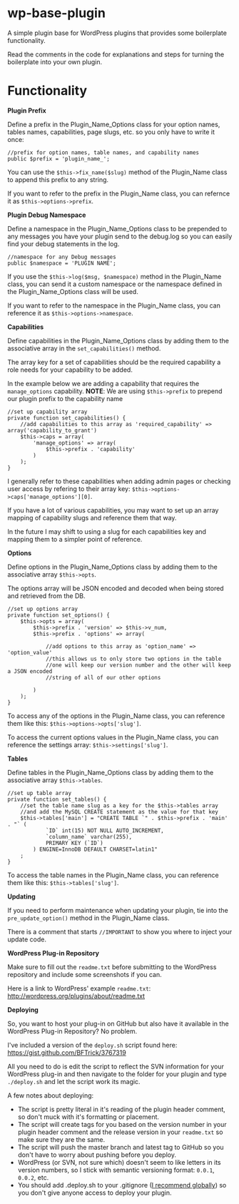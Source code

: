 wp-base-plugin
==============

A simple plugin base for WordPress plugins that provides some boilerplate functionality.

Read the comments in the code for explanations and steps for turning the boilerplate into your own plugin.

Functionality
=============

**Plugin Prefix**

Define a prefix in the Plugin_Name_Options class for your option names, tables names, capabilities, page slugs, etc. so you only have to write it once:

    //prefix for option names, table names, and capability names
    public $prefix = 'plugin_name_';

You can use the `$this->fix_name($slug)` method of the Plugin_Name class to append this prefix to any string.

If you want to refer to the prefix in the Plugin_Name class, you can refernce it as `$this->options->prefix`.

**Plugin Debug Namespace**

Define a namespace in the Plugin_Name_Options class to be prepended to any messages you have your plugin send to the debug.log so you can easily find your debug statements in the log.

    //namespace for any Debug messages
    public $namespace = 'PLUGIN NAME';

If you use the `$this->log($msg, $namespace)` method in the Plugin_Name class, you can send it a custom namespace or the namespace defined in the Plugin_Name_Options class will be used.

If you want to refer to the namespace in the Plugin_Name class, you can reference it as `$this->options->namespace`.

**Capabilities**

Define capabilities in the Plugin_Name_Options class by adding them to the associative array in the `set_capabilities()` method.

The array key for a set of capabilities should be the required capability a role needs for your capability to be added.

In the example below we are adding a capability that requires the `manage_options` capability. **NOTE**: We are using `$this->prefix` to prepend our plugin prefix to the capability name

    //set up capability array
    private function set_capabilities() {
    	//add capabilities to this array as 'required_capability' => array('capability_to_grant')
    	$this->caps = array(
    		'manage_options' => array(
    			$this->prefix . 'capability'
    		)
    	);
    }

I generally refer to these capabilities when adding admin pages or checking user access by refering to their array key:  `$this->options->caps['manage_options'][0]`.

If you have a lot of various capabilities, you may want to set up an array mapping of capability slugs and reference them that way.

In the future I may shift to using a slug for each capabilities key and mapping them to a simpler point of reference.

**Options**

Define options in the Plugin_Name_Options class by adding them to the associative array `$this->opts`.

The options array will be JSON encoded and decoded when being stored and retrieved from the DB.

    //set up options array
    private function set_options() {
    	$this->opts = array(
    		$this->prefix . 'version' => $this->v_num,
    		$this->prefix . 'options' => array(
    
    			//add options to this array as 'option_name' => 'option_value'
    			//this allows us to only store two options in the table
    			//one will keep our version number and the other will keep a JSON encoded
    			//string of all of our other options

    		)
    	);
    }

To access any of the options in the Plugin_Name class, you can reference them like this:  `$this->options->opts['slug']`.

To access the current options values in the Plugin_Name class, you can reference the settings array:  `$this->settings['slug']`.

**Tables**

Define tables in the Plugin_Name_Options class by adding them to the associative array `$this->tables`.

    //set up table array
    private function set_tables() {
    	//set the table name slug as a key for the $this->tables array
    	//and add the MySQL CREATE statement as the value for that key
    	$this->tables['main'] = "CREATE TABLE `" . $this->prefix . 'main' . "` (
    			`ID` int(15) NOT NULL AUTO_INCREMENT,
    			`column_name` varchar(255),
    			PRIMARY KEY (`ID`)
    		) ENGINE=InnoDB DEFAULT CHARSET=latin1"
    	;
    }

To access the table names in the Plugin_Name class, you can reference them like this:  `$this->tables['slug']`.

**Updating**

If you need to perform maintenance when updating your plugin, tie into the `pre_update_option()` method in the Plugin_Name class.

There is a comment that starts `//IMPORTANT` to show you where to inject your update code.

**WordPress Plug-in Repository**

Make sure to fill out the `readme.txt` before submitting to the WordPress repository and include some screenshots if you can.

Here is a link to WordPress' example `readme.txt`:  http://wordpress.org/plugins/about/readme.txt

**Deploying**

So, you want to host your plug-in on GitHub but also have it available in the WordPress Plug-in Repository? No problem.

I've included a version of the `deploy.sh` script found here:  https://gist.github.com/BFTrick/3767319

All you need to do is edit the script to reflect the SVN information for your WordPress plug-in and then navigate to the folder for your plugin and type `./deploy.sh` and let the script work its magic.

A few notes about deploying:

* The script is pretty literal in it's reading of the plugin header comment, so don't muck with it's formatting or placement.
* The script will create tags for you based on the version number in your plugin header comment and the release version in your `readme.txt` so make sure they are the same.
* The script will push the master branch and latest tag to GitHub so you don't have to worry about pushing before you deploy.
* WordPress (or SVN, not sure which) doesn't seem to like letters in its version numbers, so I stick with semantic versioning format:  `0.0.1`, `0.0.2`, etc.
* You should add .deploy.sh to your .gitignore ([I recommend globally](http://stackoverflow.com/questions/7335420/global-git-ignore#answer-7335487)) so you don't give anyone access to deploy your plugin.